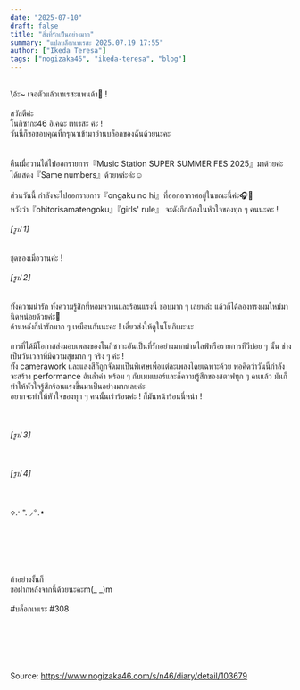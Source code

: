 ```yaml
---
date: "2025-07-10"
draft: false
title: "สิ่งที่รักเป็นอย่างมาก"
summary: "แปลบล็อกเทเรสะ 2025.07.19 17:55"
author: ["Ikeda Teresa"]
tags: ["nogizaka46", "ikeda-teresa", "blog"]
---
```


\
\อ้ะ~ เจอตัวแล้วเทเรสะแพนด้า👀 !\
\
สวัสดีค่ะ\
โนกิซากะ46 อิเคดะ เทเรสะ ค่ะ !\
วันนี้ก็ขอขอบคุณที่กรุณาเข้ามาอ่านบล็อกของฉันด้วยนะคะ\
\
\
คืนเมื่อวานได้ไปออกรายการ『Music Station SUPER SUMMER FES 2025』มาด้วยค่ะ\
ได้แสดง『Same numbers』ด้วยหล่ะค่ะ☺️\
\
ส่วนวันนี้ กำลังจะไปออกรายการ『ongaku no hi』ที่ออกอากาศอยู่ในขณะนี้ค่ะ🎧🤍\
หวังว่า『ohitorisamatengoku』『girls' rule』
จะดังกึกก้องในหัวใจของทุก ๆ คนนะคะ !
\
\
_[รูป 1]_\
\
\
ชุดของเมื่อวานค่ะ !
\
\
_[รูป 2]_\
\
\
ทั้งความน่ารัก ทั้งความรู้สึกที่หอมหวานและร้อนแรงนี่ ชอบมาก ๆ เลยหล่ะ แล้วก็ได้ลองทรงผมใหม่มานิดหน่อยด้วยค่ะ🤭\
ด้านหลังก็น่ารักมาก ๆ เหมือนกันนะคะ ! เดี๋ยวส่งให้ดูในโนกิเมะนะ\
\
การที่ได้มีโอกาสส่งมอบเพลงของโนกิซากะอันเป็นที่รักอย่างมากผ่านไลฟ์หรือรายการทีวีบ่อย ๆ นั้น ช่างเป็นวันเวลาที่มีความสุขมาก ๆ จริง ๆ ค่ะ !\
ทั้ง camerawork และแสงสีก็ถูกจัดมาเป็นพิเศษเพื่อแต่ละเพลงโดยเฉพาะด้วย พอคิดว่าวันนี้กำลังจะสร้าง performance อันล้ำค่า พร้อม ๆ กับเมมเบอร์และก็ความรู้สึกของสตาฟทุก ๆ คนแล้ว มันก็ทำให้หัวใจรู้สึกร้อนแรงขึ้นมาเป็นอย่างมากเลยค่ะ\
อยากจะทำให้หัวใจของทุก ๆ คนนั้นเร่าร้อนค่ะ ! ก็มันหน้าร้อนนี่หน่า !\
\
\
\
_[รูป 3]_\
\
\
\
_[รูป 4]_\
\
\
\
⟡.· *.  ⸝꙳.⋆\
\
\
\
\
\
\
ถ้าอย่างงั้นก็\
ขอฝากหลังจากนี้ด้วยนะคะm(\_ \_)m\
\
\#บล็อกเทเระ \#308\
\
\
\
\
\
\
Source: <https://www.nogizaka46.com/s/n46/diary/detail/103679>
